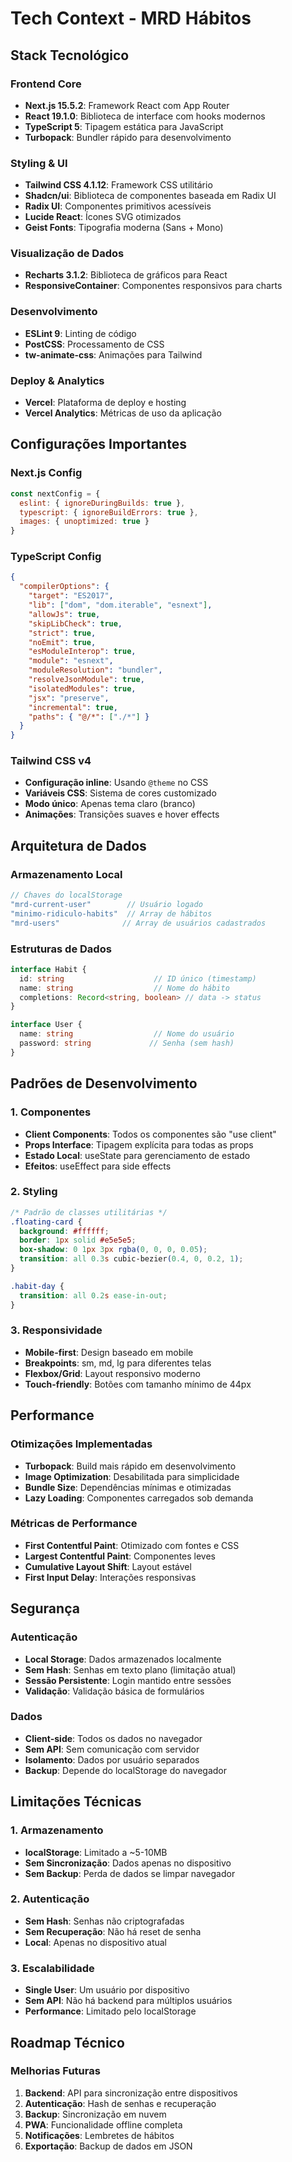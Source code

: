 # Tech Context - MRD Hábitos

## Stack Tecnológico

### Frontend Core
- **Next.js 15.5.2**: Framework React com App Router
- **React 19.1.0**: Biblioteca de interface com hooks modernos
- **TypeScript 5**: Tipagem estática para JavaScript
- **Turbopack**: Bundler rápido para desenvolvimento

### Styling & UI
- **Tailwind CSS 4.1.12**: Framework CSS utilitário
- **Shadcn/ui**: Biblioteca de componentes baseada em Radix UI
- **Radix UI**: Componentes primitivos acessíveis
- **Lucide React**: Ícones SVG otimizados
- **Geist Fonts**: Tipografia moderna (Sans + Mono)

### Visualização de Dados
- **Recharts 3.1.2**: Biblioteca de gráficos para React
- **ResponsiveContainer**: Componentes responsivos para charts

### Desenvolvimento
- **ESLint 9**: Linting de código
- **PostCSS**: Processamento de CSS
- **tw-animate-css**: Animações para Tailwind

### Deploy & Analytics
- **Vercel**: Plataforma de deploy e hosting
- **Vercel Analytics**: Métricas de uso da aplicação

## Configurações Importantes

### Next.js Config
```javascript
const nextConfig = {
  eslint: { ignoreDuringBuilds: true },
  typescript: { ignoreBuildErrors: true },
  images: { unoptimized: true }
}
```

### TypeScript Config
```json
{
  "compilerOptions": {
    "target": "ES2017",
    "lib": ["dom", "dom.iterable", "esnext"],
    "allowJs": true,
    "skipLibCheck": true,
    "strict": true,
    "noEmit": true,
    "esModuleInterop": true,
    "module": "esnext",
    "moduleResolution": "bundler",
    "resolveJsonModule": true,
    "isolatedModules": true,
    "jsx": "preserve",
    "incremental": true,
    "paths": { "@/*": ["./*"] }
  }
}
```

### Tailwind CSS v4
- **Configuração inline**: Usando `@theme` no CSS
- **Variáveis CSS**: Sistema de cores customizado
- **Modo único**: Apenas tema claro (branco)
- **Animações**: Transições suaves e hover effects

## Arquitetura de Dados

### Armazenamento Local
```typescript
// Chaves do localStorage
"mrd-current-user"        // Usuário logado
"minimo-ridiculo-habits"  // Array de hábitos
"mrd-users"              // Array de usuários cadastrados
```

### Estruturas de Dados
```typescript
interface Habit {
  id: string                    // ID único (timestamp)
  name: string                  // Nome do hábito
  completions: Record<string, boolean> // data -> status
}

interface User {
  name: string                  // Nome do usuário
  password: string             // Senha (sem hash)
}
```

## Padrões de Desenvolvimento

### 1. Componentes
- **Client Components**: Todos os componentes são "use client"
- **Props Interface**: Tipagem explícita para todas as props
- **Estado Local**: useState para gerenciamento de estado
- **Efeitos**: useEffect para side effects

### 2. Styling
```css
/* Padrão de classes utilitárias */
.floating-card {
  background: #ffffff;
  border: 1px solid #e5e5e5;
  box-shadow: 0 1px 3px rgba(0, 0, 0, 0.05);
  transition: all 0.3s cubic-bezier(0.4, 0, 0.2, 1);
}

.habit-day {
  transition: all 0.2s ease-in-out;
}
```

### 3. Responsividade
- **Mobile-first**: Design baseado em mobile
- **Breakpoints**: sm, md, lg para diferentes telas
- **Flexbox/Grid**: Layout responsivo moderno
- **Touch-friendly**: Botões com tamanho mínimo de 44px

## Performance

### Otimizações Implementadas
- **Turbopack**: Build mais rápido em desenvolvimento
- **Image Optimization**: Desabilitada para simplicidade
- **Bundle Size**: Dependências mínimas e otimizadas
- **Lazy Loading**: Componentes carregados sob demanda

### Métricas de Performance
- **First Contentful Paint**: Otimizado com fontes e CSS
- **Largest Contentful Paint**: Componentes leves
- **Cumulative Layout Shift**: Layout estável
- **First Input Delay**: Interações responsivas

## Segurança

### Autenticação
- **Local Storage**: Dados armazenados localmente
- **Sem Hash**: Senhas em texto plano (limitação atual)
- **Sessão Persistente**: Login mantido entre sessões
- **Validação**: Validação básica de formulários

### Dados
- **Client-side**: Todos os dados no navegador
- **Sem API**: Sem comunicação com servidor
- **Isolamento**: Dados por usuário separados
- **Backup**: Depende do localStorage do navegador

## Limitações Técnicas

### 1. Armazenamento
- **localStorage**: Limitado a ~5-10MB
- **Sem Sincronização**: Dados apenas no dispositivo
- **Sem Backup**: Perda de dados se limpar navegador

### 2. Autenticação
- **Sem Hash**: Senhas não criptografadas
- **Sem Recuperação**: Não há reset de senha
- **Local**: Apenas no dispositivo atual

### 3. Escalabilidade
- **Single User**: Um usuário por dispositivo
- **Sem API**: Não há backend para múltiplos usuários
- **Performance**: Limitado pelo localStorage

## Roadmap Técnico

### Melhorias Futuras
1. **Backend**: API para sincronização entre dispositivos
2. **Autenticação**: Hash de senhas e recuperação
3. **Backup**: Sincronização em nuvem
4. **PWA**: Funcionalidade offline completa
5. **Notificações**: Lembretes de hábitos
6. **Exportação**: Backup de dados em JSON
